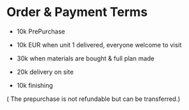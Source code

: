 # Order & Payment Terms

- 10k PrePurchase

- 10k EUR when unit 1 delivered, everyone welcome to visit

- 30k when materials are bought & full plan made

- 20k delivery on site

- 10k finishing

( The prepurchase is not refundable but can be transferred.)
